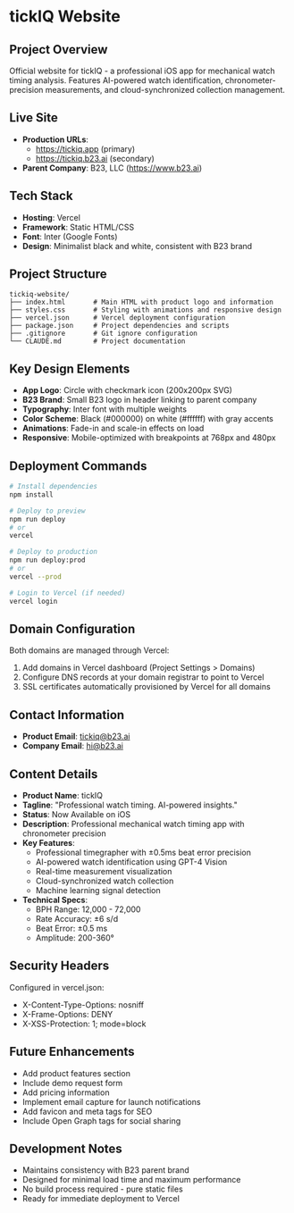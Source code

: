 # tickIQ Website

## Project Overview
Official website for tickIQ - a professional iOS app for mechanical watch timing analysis. Features AI-powered watch identification, chronometer-precision measurements, and cloud-synchronized collection management.

## Live Site
- **Production URLs**:
  - https://tickiq.app (primary)
  - https://tickiq.b23.ai (secondary)
- **Parent Company**: B23, LLC (https://www.b23.ai)

## Tech Stack
- **Hosting**: Vercel
- **Framework**: Static HTML/CSS
- **Font**: Inter (Google Fonts)
- **Design**: Minimalist black and white, consistent with B23 brand

## Project Structure
```
tickiq-website/
├── index.html       # Main HTML with product logo and information
├── styles.css       # Styling with animations and responsive design
├── vercel.json      # Vercel deployment configuration
├── package.json     # Project dependencies and scripts
├── .gitignore       # Git ignore configuration
└── CLAUDE.md        # Project documentation
```

## Key Design Elements
- **App Logo**: Circle with checkmark icon (200x200px SVG)
- **B23 Brand**: Small B23 logo in header linking to parent company
- **Typography**: Inter font with multiple weights
- **Color Scheme**: Black (#000000) on white (#ffffff) with gray accents
- **Animations**: Fade-in and scale-in effects on load
- **Responsive**: Mobile-optimized with breakpoints at 768px and 480px

## Deployment Commands
```bash
# Install dependencies
npm install

# Deploy to preview
npm run deploy
# or
vercel

# Deploy to production
npm run deploy:prod
# or
vercel --prod

# Login to Vercel (if needed)
vercel login
```

## Domain Configuration
Both domains are managed through Vercel:
1. Add domains in Vercel dashboard (Project Settings > Domains)
2. Configure DNS records at your domain registrar to point to Vercel
3. SSL certificates automatically provisioned by Vercel for all domains

## Contact Information
- **Product Email**: tickiq@b23.ai
- **Company Email**: hi@b23.ai

## Content Details
- **Product Name**: tickIQ
- **Tagline**: "Professional watch timing. AI-powered insights."
- **Status**: Now Available on iOS
- **Description**: Professional mechanical watch timing app with chronometer precision
- **Key Features**:
  - Professional timegrapher with ±0.5ms beat error precision
  - AI-powered watch identification using GPT-4 Vision
  - Real-time measurement visualization
  - Cloud-synchronized watch collection
  - Machine learning signal detection
- **Technical Specs**:
  - BPH Range: 12,000 - 72,000
  - Rate Accuracy: ±6 s/d
  - Beat Error: ±0.5 ms
  - Amplitude: 200-360°

## Security Headers
Configured in vercel.json:
- X-Content-Type-Options: nosniff
- X-Frame-Options: DENY
- X-XSS-Protection: 1; mode=block

## Future Enhancements
- Add product features section
- Include demo request form
- Add pricing information
- Implement email capture for launch notifications
- Add favicon and meta tags for SEO
- Include Open Graph tags for social sharing

## Development Notes
- Maintains consistency with B23 parent brand
- Designed for minimal load time and maximum performance
- No build process required - pure static files
- Ready for immediate deployment to Vercel